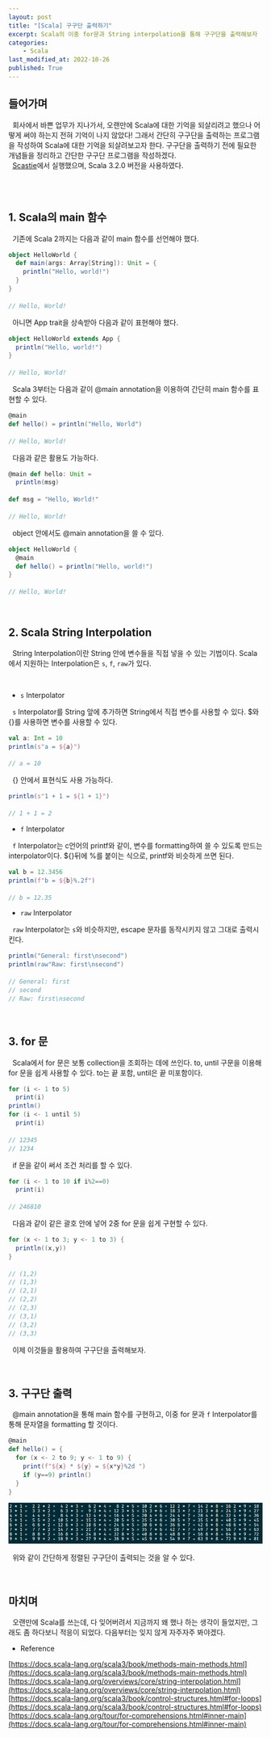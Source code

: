 ```yaml
---
layout: post
title: "[Scala] 구구단 출력하기"
excerpt: Scala의 이중 for문과 String interpolation을 통해 구구단을 출력해보자
categories:
    - Scala
last_modified_at: 2022-10-26
published: True
---
```


## 들어가며

&nbsp; 회사에서 바쁜 업무가 지나가서, 오랜만에 Scala에 대한 기억을 되살리려고 했으나 어떻게 써야 하는지 전혀 기억이 나지 않았다! 그래서 간단히 구구단을 출력하는 프로그램을 작성하여 Scala에 대한 기억을 되살려보고자 한다. 구구단을 출력하기 전에 필요한 개념들을 정리하고 간단한 구구단 프로그램을 작성하겠다.
<br/>
&nbsp; [Scastie](https://scastie.scala-lang.org/)에서 실행했으며, Scala 3.2.0 버전을 사용하였다.

<br/><br/>

## 1. Scala의 main 함수

&nbsp; 기존에 Scala 2까지는 다음과 같이 main 함수를 선언해야 했다.
```scala
object HelloWorld {
  def main(args: Array[String]): Unit = {
    println("Hello, world!")
  }
}

// Hello, World!
```
&nbsp; 아니면 App trait을 상속받아 다음과 같이 표현해야 했다.
```scala
object HelloWorld extends App {
  println("Hello, world!")
}

// Hello, World!
```

&nbsp; Scala 3부터는 다음과 같이 @main annotation을 이용하여 간단히 main 함수를 표현할 수 있다.
```scala
@main
def hello() = println("Hello, World")

// Hello, World!
```

&nbsp; 다음과 같은 활용도 가능하다.
```scala
@main def hello: Unit =
  println(msg)

def msg = "Hello, World!"

// Hello, World!
```

&nbsp; object 안에서도 @main annotation을 쓸 수 있다.
```scala
object HelloWorld {
  @main
  def hello() = println("Hello, world!")
}

// Hello, World!
```

<br/>

## 2. Scala String Interpolation

&nbsp; String Interpolation이란 String 안에 변수들을 직접 넣을 수 있는 기법이다. Scala에서 지원하는 Interpolation은 ```s```, ```f```, ```raw```가 있다.

<br/>

- ```s``` Interpolator

&nbsp; ```s``` Interpolator를 String 앞에 추가하면 String에서 직접 변수를 사용할 수 있다. $와 {}를 사용하면 변수를 사용할 수 있다.

```scala
val a: Int = 10
println(s"a = ${a}")

// a = 10
```

&nbsp; {} 안에서 표현식도 사용 가능하다.

```scala
println(s"1 + 1 = ${1 + 1}")

// 1 + 1 = 2
```

- ```f``` Interpolator

&nbsp; ```f``` Interpolator는 c언어의 printf와 같이, 변수를 formatting하여 쓸 수 있도록 만드는 interpolator이다. ${}뒤에 %를 붙이는 식으로, printf와 비슷하게 쓰면 된다.

```scala
val b = 12.3456
println(f"b = ${b}%.2f")

// b = 12.35
```

- ```raw``` Interpolator

&nbsp; ```raw``` Interpolator는 ```s```와 비슷하지만, escape 문자를 동작시키지 않고 그대로 출력시킨다.

```scala
println("General: first\nsecond")
println(raw"Raw: first\nsecond")

// General: first
// second
// Raw: first\nsecond
```

<br/>

## 3. for 문

&nbsp; Scala에서 for 문은 보통 collection을 조회하는 데에 쓰인다. to, until 구문을 이용해 for 문을 쉽게 사용할 수 있다. to는 끝 포함, until은 끝 미포함이다.

```scala
for (i <- 1 to 5)
  print(i)
println()
for (i <- 1 until 5)
  print(i)

// 12345
// 1234
```

&nbsp; if 문을 같이 써서 조건 처리를 할 수 있다.

```scala
for (i <- 1 to 10 if i%2==0)
  print(i)

// 246810
```

&nbsp; 다음과 같이 같은 괄호 안에 넣어 2중 for 문을 쉽게 구현할 수 있다.

```scala
for (x <- 1 to 3; y <- 1 to 3) {
  println((x,y))
}

// (1,2)
// (1,3)
// (2,1)
// (2,2)
// (2,3)
// (3,1)
// (3,2)
// (3,3)
```

&nbsp; 이제 이것들을 활용하여 구구단을 출력해보자.

<br/>

## 3. 구구단 출력

&nbsp; @main annotation을 통해 main 함수를 구현하고, 이중 for 문과 ```f``` Interpolator를 통해 문자열을 formatting 할 것이다.

```scala
@main
def hello() = {
  for (x <- 2 to 9; y <- 1 to 9) {
    print(f"${x} * ${y} = ${x*y}%2d ")
    if (y==9) println()
  }
}
```

![구구단 결과](/images/9th/result_times-table.PNG)

&nbsp; 위와 같이 간단하게 정렬된 구구단이 출력되는 것을 알 수 있다.

<br/>

## 마치며

&nbsp; 오랜만에 Scala를 쓰는데, 다 잊어버려서 지금까지 왜 했나 하는 생각이 들었지만, 그래도 좀 하다보니 적응이 되었다. 다음부터는 잊지 않게 자주자주 봐야겠다.

- Reference

[https://docs.scala-lang.org/scala3/book/methods-main-methods.html](https://docs.scala-lang.org/scala3/book/methods-main-methods.html)<br/>
[https://docs.scala-lang.org/overviews/core/string-interpolation.html](https://docs.scala-lang.org/overviews/core/string-interpolation.html)<br/>
[https://docs.scala-lang.org/scala3/book/control-structures.html#for-loops](https://docs.scala-lang.org/scala3/book/control-structures.html#for-loops)<br/>
[https://docs.scala-lang.org/tour/for-comprehensions.html#inner-main](https://docs.scala-lang.org/tour/for-comprehensions.html#inner-main)
